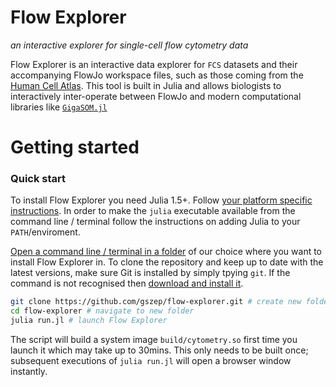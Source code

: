 # Flow Explorer

_an interactive explorer for single-cell flow cytometry data_

Flow Explorer is an interactive data explorer for `FCS` datasets and their accompanying FlowJo workspace files, such as those coming from the [Human Cell Atlas](https://humancellatlas.org). This tool is built in Julia and allows biologists to interactively inter-operate between FlowJo and modern computational libraries like [`GigaSOM.jl`](https://github.com/LCSB-BioCore/GigaSOM.jl)

# Getting started

### Quick start

To install Flow Explorer you need Julia 1.5+. Follow [your platform specific instructions](https://julialang.org/downloads/platform/). In order to make the `julia` executable available from the command line / terminal follow the instructions on adding Julia to your `PATH`/enviroment.

[Open a command line / terminal in a folder](https://www.groovypost.com/howto/open-command-window-terminal-window-specific-folder-windows-mac-linux) of our choice where you want to install Flow Explorer in. To clone the repository and keep up to date with the latest versions, make sure Git is installed by simply tpying `git`. If the command is not recognised then [download and install it](https://git-scm.com/downloads).


```bash
git clone https://github.com/gszep/flow-explorer.git # create new folder and download
cd flow-explorer # navigate to new folder
julia run.jl # launch Flow Explorer
```
The script will build a system image `build/cytometry.so` first time you launch it which may take up to 30mins. This only needs to be built once; subsequent executions of `julia run.jl` will open a browser window instantly.
